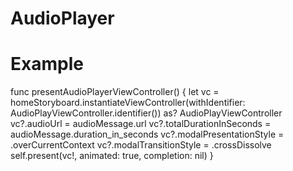 # AudioPlayer

# Example
    
   func presentAudioPlayerViewController()
      {
          let vc = homeStoryboard.instantiateViewController(withIdentifier: AudioPlayViewController.identifier()) as? AudioPlayViewController
           vc?.audioUrl = audioMessage.url
           vc?.totalDurationInSeconds = audioMessage.duration_in_seconds
           vc?.modalPresentationStyle = .overCurrentContext
           vc?.modalTransitionStyle = .crossDissolve
           self.present(vc!, animated: true, completion: nil)
    }
